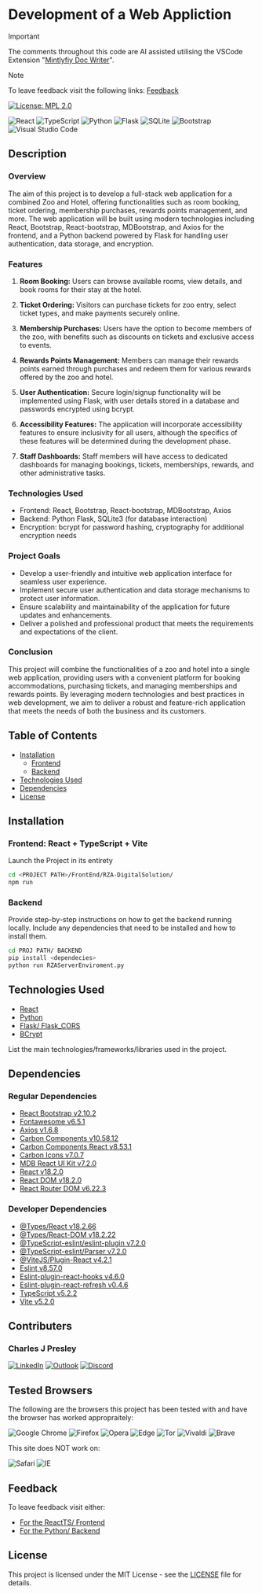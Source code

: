 # Development of a Web Appliction

> [!IMPORTANT]  
> The comments throughout this code are AI assisted utilising the VSCode Extension "[Mintlyfiy Doc Writer](https://writer.mintlify.com/)".

> [!NOTE]  
> To leave feedback visit the following links: [Feedback](#Feedback)

[![License: MPL 2.0](https://img.shields.io/badge/License-MPL_2.0-brightgreen.svg)](https://opensource.org/licenses/MPL-2.0)

![React](https://img.shields.io/badge/react-%2320232a.svg?style=for-the-badge&logo=react&logoColor=%2361DAFB)
![TypeScript](https://img.shields.io/badge/typescript-%23007ACC.svg?style=for-the-badge&logo=typescript&logoColor=white)
![Python](https://img.shields.io/badge/python-3670A0?style=for-the-badge&logo=python&logoColor=ffdd54)
![Flask](https://img.shields.io/badge/flask-%23000.svg?style=for-the-badge&logo=flask&logoColor=white)
![SQLite](https://img.shields.io/badge/sqlite-%2307405e.svg?style=for-the-badge&logo=sqlite&logoColor=white)
![Bootstrap](https://img.shields.io/badge/bootstrap-%238511FA.svg?style=for-the-badge&logo=bootstrap&logoColor=white)
![Visual Studio Code](https://img.shields.io/badge/Visual%20Studio%20Code-0078d7.svg?style=for-the-badge&logo=visual-studio-code&logoColor=white)

## Description

### Overview

The aim of this project is to develop a full-stack web application for a combined Zoo and Hotel, offering functionalities such as room booking, ticket ordering, membership purchases, rewards points management, and more. The web application will be built using modern technologies including React, Bootstrap, React-bootstrap, MDBootstrap, and Axios for the frontend, and a Python backend powered by Flask for handling user authentication, data storage, and encryption.

### Features

1. **Room Booking:** Users can browse available rooms, view details, and book rooms for their stay at the hotel.

2. **Ticket Ordering:** Visitors can purchase tickets for zoo entry, select ticket types, and make payments securely online.

3. **Membership Purchases:** Users have the option to become members of the zoo, with benefits such as discounts on tickets and exclusive access to events.

4. **Rewards Points Management:** Members can manage their rewards points earned through purchases and redeem them for various rewards offered by the zoo and hotel.

5. **User Authentication:** Secure login/signup functionality will be implemented using Flask, with user details stored in a database and passwords encrypted using bcrypt.

6. **Accessibility Features:** The application will incorporate accessibility features to ensure inclusivity for all users, although the specifics of these features will be determined during the development phase.

7. **Staff Dashboards:** Staff members will have access to dedicated dashboards for managing bookings, tickets, memberships, rewards, and other administrative tasks.

### Technologies Used

- Frontend: React, Bootstrap, React-bootstrap, MDBootstrap, Axios
- Backend: Python Flask, SQLite3 (for database interaction)
- Encryption: bcrypt for password hashing, cryptography for additional encryption needs

### Project Goals

- Develop a user-friendly and intuitive web application interface for seamless user experience.
- Implement secure user authentication and data storage mechanisms to protect user information.
- Ensure scalability and maintainability of the application for future updates and enhancements.
- Deliver a polished and professional product that meets the requirements and expectations of the client.

### Conclusion

This project will combine the functionalities of a zoo and hotel into a single web application, providing users with a convenient platform for booking accommodations, purchasing tickets, and managing memberships and rewards points. By leveraging modern technologies and best practices in web development, we aim to deliver a robust and feature-rich application that meets the needs of both the business and its customers.

## Table of Contents

- [Installation](#installation)
  - [Frontend](#frontend)
  - [Backend](#backend)
- [Technologies Used](#technologies-used)
- [Dependencies](#dependencies)
- [License](#license)

## Installation

### Frontend: React + TypeScript + Vite

Launch the Project in its entirety

```bash
cd <PROJECT PATH>/FrontEnd/RZA-DigitalSolution/
npm run
```

### Backend

Provide step-by-step instructions on how to get the backend running locally. Include any dependencies that need to be installed and how to install them.

```bash
cd PROJ PATH/ BACKEND
pip install <dependecies>
python run RZAServerEnviroment.py
```

## Technologies Used

- [React](https://reactjs.org/)
- [Python](https://www.python.org/)
- [Flask/ Flask_CORS](https://flask.palletsprojects.com/en/3.0.x/)
- [BCrypt](https://pypi.org/project/bcrypt/)

List the main technologies/frameworks/libraries used in the project.

## Dependencies

### Regular Dependencies

- [React Bootstrap v2.10.2](https://react-bootstrap.netlify.app/)
- [Fontawesome v6.5.1](https://fontawesome.com/)
- [Axios v1.6.8](https://axios-http.com/docs/intro)
- [Carbon Components v10.58.12](https://carbondesignsystem.com/)
- [Carbon Components React v8.53.1](https://carbondesignsystem.com/)
- [Carbon Icons v7.0.7](https://carbondesignsystem.com/)
- [MDB React UI Kit v7.2.0](https://mdbootstrap.com/docs/react/)
- [React v18.2.0](https://legacy.reactjs.org/)
- [React DOM v18.2.0](https://legacy.reactjs.org/docs/react-dom.html)
- [React Router DOM v6.22.3](https://www.npmjs.com/package/react-router-dom)

### Developer Dependencies

- [@Types/React v18.2.66](https://www.npmjs.com/package/@types/react)
- [@Types/React-DOM v18.2.22](https://www.npmjs.com/package/@types/react-dom)
- [@TypeScript-eslint/eslint-plugin v7.2.0](https://www.npmjs.com/package/@typescript-eslint/eslint-plugin)
- [@TypeScript-eslint/Parser v7.2.0](https://www.npmjs.com/package/@typescript-eslint/parser)
- [@ViteJS/Plugin-React v4.2.1](https://www.npmjs.com/package/@vitejs/plugin-react)
- [Eslint v8.57.0](https://www.npmjs.com/package/eslint)
- [Eslint-plugin-react-hooks v4.6.0](https://www.npmjs.com/package/eslint-plugin-react-hooks)
- [Eslint-plugin-react-refresh v0.4.6](https://www.npmjs.com/package/eslint-plugin-react-refresh)
- [TypeScript v5.2.2](https://www.typescriptlang.org/)
- [Vite v5.2.0](https://vitejs.dev/)

## Contributers

### Charles J Presley

[![LinkedIn](https://img.shields.io/badge/linkedin-%230077B5.svg?style=for-the-badge&logo=linkedin&logoColor=white)](https://www.linkedin.com/in/cjpresley/)
[![Outlook](https://img.shields.io/badge/Microsoft_Outlook-0078D4?style=for-the-badge&logo=microsoft-outlook&logoColor=white)](charlespresley2006@outlook.com) [![Discord](https://img.shields.io/badge/Discord-%235865F2.svg?style=for-the-badge&logo=discord&logoColor=white)](https://discord.gg/3zTkHD6v)

## Tested Browsers

The following are the browsers this project has been tested with and have the browser has worked appropraitely:

![Google Chrome](https://img.shields.io/badge/Google%20Chrome-4285F4?style=for-the-badge&logo=GoogleChrome&logoColor=white)
![Firefox](https://img.shields.io/badge/Firefox-FF7139?style=for-the-badge&logo=Firefox-Browser&logoColor=white)
![Opera](https://img.shields.io/badge/Opera-FF1B2D?style=for-the-badge&logo=Opera&logoColor=white)
![Edge](https://img.shields.io/badge/Edge-0078D7?style=for-the-badge&logo=Microsoft-edge&logoColor=white)
![Tor](https://img.shields.io/badge/Tor-7D4698?style=for-the-badge&logo=Tor-Browser&logoColor=white)
![Vivaldi](https://img.shields.io/badge/Vivaldi-EF3939?style=for-the-badge&logo=Vivaldi&logoColor=white)
![Brave](https://img.shields.io/badge/Brave-FB542B?style=for-the-badge&logo=Brave&logoColor=white)

This site does NOT work on:

![Safari](https://img.shields.io/badge/Safari-000000?style=for-the-badge&logo=Safari&logoColor=white)
![IE](https://img.shields.io/badge/Internet%20Explorer-0076D6?style=for-the-badge&logo=Internet%20Explorer&logoColor=white)

## Feedback

To leave feedback visit either:
- [For the ReactTS/ Frontend](https://forms.office.com/r/YWx7i0ub9a)
- [For the Python/ Backend](https://forms.office.com/r/LSzV5bdgHq)


## License

This project is licensed under the MIT License - see the [LICENSE](LICENSE) file for details.
